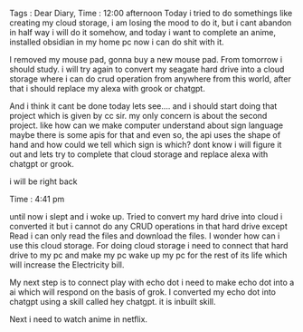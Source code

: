 Tags : 
Dear Diary,
Time : 12:00 afternoon
Today i tried to do somethings like creating my cloud storage, i am losing the mood to do it, but i cant abandon in half way i will do it somehow, and today i want to complete an anime, installed obsidian in my home pc now i can do shit with it.

I removed my mouse pad, gonna buy a new mouse pad. From tomorrow i should study. i will try again to convert my seagate hard drive into a cloud storage where i can do crud operation from anywhere from this world, after that i should replace my alexa with grook or chatgpt.

And i think it cant be done today lets see.... and i should start doing that project which is given by cc sir. my only concern is about the second project. like how can we make computer understand about sign language maybe there is some apis for that and even so, the api uses the shape of hand and how could we tell which sign is which? dont know i will figure it out and lets try to complete that cloud storage and replace alexa with chatgpt or grook.

i will be right back

Time : 4:41 pm

until now i slept and i woke up. Tried to convert my hard drive into cloud i converted it but i cannot do any CRUD operations in that hard drive except Read i can only read the files and download the files. I wonder how can i use this cloud storage. For doing cloud storage i need to connect that hard drive to my pc and make my pc wake up my pc for the rest of its life which will increase the Electricity bill. 

My next step is to connect play with echo dot i need to make echo dot into a ai which will respond on the basis of grok. I converted my echo dot into chatgpt using a skill called hey chatgpt. it is inbuilt skill.

Next i need to watch anime in netflix. 